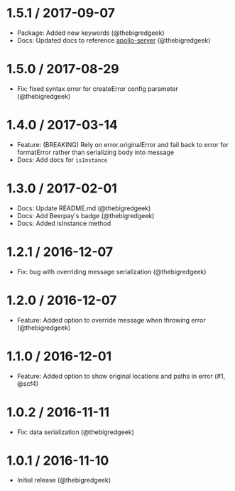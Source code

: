 
1.5.1 / 2017-09-07
==================

  * Package: Added new keywords (@thebigredgeek)
  * Docs: Updated docs to reference [apollo-server](https://dev.apollodata.com/tools/apollo-server/setup.html) (@thebigredgeek) 

1.5.0 / 2017-08-29
==================

  * Fix: fixed syntax error for createError config parameter (@thebigredgeek)

1.4.0 / 2017-03-14
==================
  * Feature: (BREAKING) Rely on error.originalError and fail back to error for formatError rather than serializing body into message
  * Docs: Add docs for `isInstance`

1.3.0 / 2017-02-01
==================
  * Docs: Update README.md (@thebigredgeek)
  * Docs: Add Beerpay's badge (@thebigredgeek)
  * Docs: Added isInstance method

1.2.1 / 2016-12-07
==================
  * Fix: bug with overriding message serialization (@thebigredgeek)

1.2.0 / 2016-12-07
==================
  * Feature: Added option to override message when throwing error (@thebigredgeek)

1.1.0 / 2016-12-01
==================
  * Feature: Added option to show original locations and paths in error (#1, @scf4)

1.0.2 / 2016-11-11
==================
  * Fix: data serialization (@thebigredgeek)

1.0.1 / 2016-11-10
==================
  * Initial release (@thebigredgeek)
